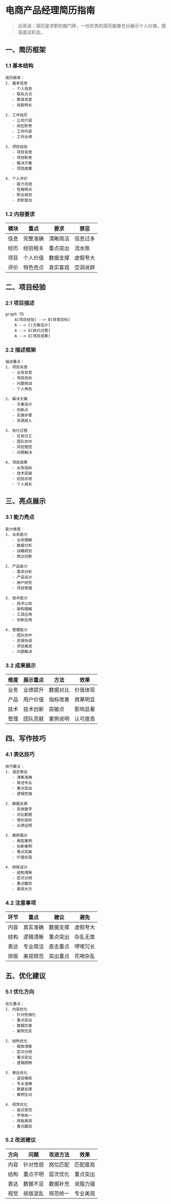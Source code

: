 # 电商产品经理简历指南

> 远哥说：简历是求职的敲门砖，一份优秀的简历能够充分展示个人价值，提高面试机会。

## 一、简历框架

### 1.1 基本结构
```
简历框架：
1. 基本信息
   - 个人信息
   - 联系方式
   - 教育背景
   - 技能特长

2. 工作经历
   - 公司介绍
   - 岗位职责
   - 工作内容
   - 工作业绩

3. 项目经验
   - 项目背景
   - 项目职责
   - 解决方案
   - 项目成果

4. 个人评价
   - 能力总结
   - 性格特点
   - 职业规划
   - 求职意向
```

### 1.2 内容要求
| 模块 | 重点 | 要求 | 禁忌 |
|------|------|------|------|
| 信息 | 完整准确 | 清晰简洁 | 信息过多 |
| 经历 | 经验相关 | 重点突出 | 流水账 |
| 项目 | 个人价值 | 数据支撑 | 虚假夸大 |
| 评价 | 特色亮点 | 真实客观 | 空洞说辞 |

## 二、项目经验

### 2.1 项目描述
```mermaid
graph TD
    A[项目经验] --> B[背景目标]
    A --> C[方案设计]
    A --> D[执行过程]
    A --> E[项目成果]
```

### 2.2 描述框架
```
描述要点：
1. 项目背景
   - 业务背景
   - 项目目标
   - 问题挑战
   - 个人角色

2. 解决方案
   - 方案设计
   - 创新点
   - 实施步骤
   - 资源投入

3. 执行过程
   - 任务分工
   - 团队协作
   - 风险管控
   - 问题解决

4. 项目成果
   - 业务指标
   - 技术突破
   - 经验总结
   - 个人成长
```

## 三、亮点展示

### 3.1 能力亮点
```
能力维度：
1. 业务能力
   - 业务理解
   - 数据分析
   - 战略规划
   - 商业创新

2. 产品能力
   - 需求分析
   - 产品设计
   - 用户研究
   - 项目管理

3. 技术能力
   - 技术认知
   - 架构理解
   - 工具应用
   - 创新应用

4. 管理能力
   - 团队协作
   - 资源协调
   - 项目推进
   - 问题解决
```

### 3.2 成果展示
| 维度 | 展示重点 | 方法 | 效果 |
|------|----------|------|------|
| 业务 | 业绩提升 | 数据对比 | 价值体现 |
| 产品 | 用户价值 | 指标改善 | 效果明显 |
| 技术 | 技术创新 | 突破点 | 影响显著 |
| 管理 | 团队贡献 | 案例说明 | 认可度高 |

## 四、写作技巧

### 4.1 表达技巧
```
技巧要点：
1. 语言表达
   - 清晰准确
   - 简洁专业
   - 重点突出
   - 逻辑性强

2. 数据支撑
   - 具体数字
   - 对比数据
   - 增长指标
   - 业绩证明

3. 案例展示
   - 典型案例
   - 创新案例
   - 难点突破
   - 价值创造

4. 排版设计
   - 结构清晰
   - 层次分明
   - 重点醒目
   - 美观大方
```

### 4.2 注意事项
| 环节 | 重点 | 建议 | 避免 |
|------|------|------|------|
| 内容 | 真实准确 | 数据支撑 | 虚假夸大 |
| 结构 | 逻辑清晰 | 重点突出 | 杂乱无章 |
| 表达 | 专业简洁 | 直击重点 | 啰嗦冗长 |
| 排版 | 美观规范 | 突出重点 | 花哨杂乱 |

## 五、优化建议

### 5.1 优化方向
```
优化重点：
1. 内容优化
   - 针对性强化
   - 重点突出
   - 数据完善
   - 案例充实

2. 结构优化
   - 框架清晰
   - 层次分明
   - 重点突出
   - 逻辑顺畅

3. 表达优化
   - 语言精炼
   - 专业准确
   - 数据支撑
   - 案例生动

4. 视觉优化
   - 版式规范
   - 字体统一
   - 排版美观
   - 重点醒目
```

### 5.2 改进建议
| 方向 | 问题 | 改进方法 | 效果 |
|------|------|----------|------|
| 内容 | 针对性弱 | 岗位匹配 | 匹配度高 |
| 结构 | 重点不明 | 层次优化 | 重点突出 |
| 表达 | 数据不足 | 数据补充 | 说服力强 |
| 视觉 | 排版混乱 | 规范统一 | 专业美观 |
